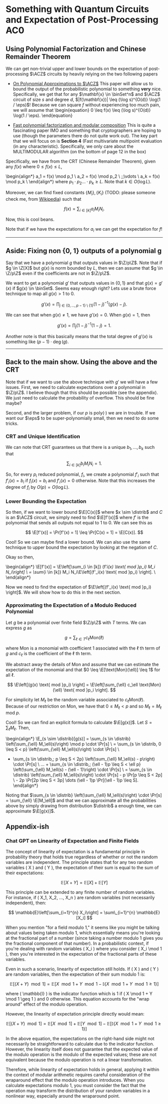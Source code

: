 <style>

</style>

# Something with Quantum Circuits and Expectation of Post-Processing AC0

## Using Polynomial Factorization and Chinese Remainder Theorem

We can get non-trivial upper and lower bounds on the expectation of post-processing $\ACZ$ circuits by heavily relying on the two following papers

- [On Polynomial Approximations to $\ACZ$](https://arxiv.org/pdf/1604.08121.pdf)
  This paper will allow us to bound the output of the probabilistic polynomial to something **very** nice. Specifically,
  we get that for any $\mathbf{x} \in \binSet^n$ and $\ACZ$ circuit of size $s$ and degree $d$, $|f(\mathbf{x})| \leq (\log s)^{O(d)} \log(1 / \eps)$! Because we can square $f$ without experiencing too much pain, we will assume that
  \begin{equation}
  0 \leq f(x) \leq (\log s)^{O(d)} \log(1 / \eps).
  \end{equation}

- [Fast polynomial factorization and modular composition](http://users.cms.caltech.edu/~umans/papers/KU08-final.pdf)
  This is quite a fascinating paper IMO and something that cryptographers are hoping to use (though the parameters there do not quite work out). The key part that we will focus on is **Section 4** (Fast multivariate multipoint evaluation (in any characteristic). Specifically, we only care about the MULTIMODULAR algorithm (on the bottom of page 12 in the box)

Specifically, we have from the CRT (Chinese Remainder Theorem), given any $f(x)$ where $0 \leq f(x) \leq L$,

\begin{align*}
a_1 = f(x) \mod p_1 \\
a_2 = f(x) \mod p_2 \\
\;\;\vdots \\
a_k = f(x) \mod p_k \\
\end{align*}
where $p_1 \cdot p_2 \dots \cdot p_k \geq L$. Note that $k \in O(\log L)$.

Moreover, we can find fixed constants $\{M_i\}, \{K_i\}$ (TODO: please someone check me, from [Wikipedia](<https://en.wikipedia.org/wiki/Chinese_remainder_theorem#:~:text=In%20mathematics%2C%20the%20Chinese%20remainder,are%20pairwise%20coprime%20(no%20two)>)) such that

$$
f(x) = \sum_{i \in [k]} a_i M_i N_i.
$$

Now, this is cool beans.

Note that if we have the expectations for $a_i$ we can get the expectation for $f$!

-----------
## Aside: Fixing non {0, 1} outputs of a polynomial g

<!-- TODO: coefficient norm bound??? -->

Say that we have a polynomial $g$ that outputs values in $\Z/p\Z$. Note that
if $g \in \Z[X]$ but $g(x)$ is norm bounded by $L$, then we can assume that
$g \in \Z/p\Z$ even if the coefficients are not in $\Z/p\Z$.

<!-- TODO: check this above -->

We want to get a polynomial $g'$ that outputs values in $\{0, 1\}$ and that $g(x) = g'(x)$ if $g(x) \in \binSet$.
Seems easy enough right? Lets use a brute force technique to map all $g(x) > 1$ to $0$.

$$
g'(x) = \prod_{j \in \{0, \dots, p - 1\} \setminus \{1\}} (1 - j)^{-1} (g(x) - j).
$$

We can see that when $g(x) \neq 1$, we have $g'(x) = 0$. When $g(x) = 1$, then

$$
g'(x) = \prod_j (1 - j)^{-1} (1 - j) = 1.
$$

Another note is that this basically means that the total degree of $g'(x)$ is something like $(p - 1) \cdot \deg(g)$.

-----------
## Back to the main show. Using the above and the CRT

Note that if we want to use the above technique with $g'$ we will have a few issues.
First, we need to calculate expectations over a polynomial in $\Z/p\Z$. I believe though that this should be possible (see the appendix). We just need to calculate the probability of overflow. This should be fine maybe?

Second, and the larger problem, if our $p$ is $\text{poly}(\cdot)$ we are in trouble.
If we want our $\eps$ to be super-polynomially small, then we need to do some tricks.

### CRT and Unique Identification

We can note that CRT guarantees us that there is a unique $b_1, \dots, b_k$ such that

$$
\sum_{i \in [k]} b_i M_i N_i = 1.
$$

So, for every $p_i$ reduced polynomial, $f_i$, we create a polynomial
$f'_i$ such that $f'_i(x) = b_i$ if $f_i(x) = b_i$ and $f'_i(x) = 0$ otherwise.
Note that this increases the degree of $f_i$ by $O(p) = O(\log L)$.

### Lower Bounding the Expectation

So then, if we want to lower bound $\E[C(x)]$ where $x \sim \distrib$ and $C$ is an $\ACZ$ circuit, we simply need to find $\E[f'(x)]$ where $f'$ is the polynomial
that sends all outputs not equal to 1 to 0. We can see this as

$$
\E[f'(x)] = \Pr[f'(x) = 1] \leq \Pr[C(x) = 1] = \E[C(x)].
$$

Cool! So we can maybe find a lower bound. We can also use the same technique to upper bound the expectation by looking at the negation of $C$.

Okay so then,

\begin{align*}
\E[f'(x)] = \E\left[\sum_{i \in [k]} (f'_i(x) \text{ mod }p_i) M_i N_i\right] \\
= \sum_{i \in [k]} M_i N_i\E\left[(f'_i(x) \text{ mod }p_i) \right]. \\
\end{align*}

Now we need to find the expectation of $\E\left[(f'_i(x) \text{ mod }p_i) \right]$.
We will show how to do this in the next section.

<!-- TODO: -->

### Approximating the Expectation of a Modulo Reduced Polynomial
Let $g$ be a polynomial over finite field $\Z/p\Z$ with $T$ terms. We can express $g$ as

$$
g = \sum_{\ell \in T} c_\ell \text{Mon}(\ell)
$$

where $\text{Mon}$ is a monomial with coefficient 1 associated with the $\ell$ th term of $g$ and $c_\ell$ is the coefficient of the $\ell$ th term.

We abstract away the details of Mon and assume that we can estimate the expectation of the monomial and that $0 \leq \E[\text{Mon}(\ell)] \leq 1$ for all $\ell$.

$$
\E\left[(g(x) \text{ mod }p_i) \right] = \E\left[\sum_{\ell} c_\ell \text{Mon}(\ell) \text{ mod }p_i \right].
$$

For simplicity let $M_\ell$ be the random variable associated to $c_\ell \text{Mon}(\ell)$. Because of our restriction on $\text{Mon}$, we have that $0 \leq M_\ell < p$ and so $M_\ell = M_\ell \text{ mod } p$.

Cool! So we can find an explicit formula to calculate $\E[g(x)]$. Let $S = \sum_{\ell} M_\ell$. Then,

\begin{align*}
\E_{s \sim \distrib}[g(s)] = \sum_{s \in \distrib} \left(\sum_{\ell} M_\ell(s)\right) \mod p \cdot \Pr[s] \\
= \sum_{s \in \distrib, 0 \leq S < p} \left(\sum_{\ell} M_\ell(s)\right) \cdot \Pr[s] \\
+ \sum_{s \in \distrib,\; p \leq S < 2p} \left(\sum_{\ell} M_\ell(s) - p\right) \cdot \Pr[s] \\
... + \sum_{s \in \distrib,\; (\ell - 1)p \leq S < \ell p} \left(\sum_{\ell} M_\ell(s) - (\ell - 1)\right) \cdot \Pr[s] \\
= \sum_{s \in \distrib} \left(\sum_{\ell} M_\ell(s)\right) \cdot \Pr[s] - p \Pr[p \leq S < 2p] \\ - 2p \Pr[2p \leq S < 3p] \dots (\ell - 1)p \Pr[(\ell - 1)p \leq S].
\end{align*}

Noting that $\sum_{s \in \distrib} \left(\sum_{\ell} M_\ell(s)\right) \cdot \Pr[s] = \sum_{\ell} \E[M_\ell]$ and that we can approximate all the probabilities above by simply drawing from distribution $\distrib$ a enough time, we can approximate $\E[g(x)]$.

<!-- TODO: detail **exactly** how to do the mod thing -->

## Appendix-ish

### Chat GPT on Linearity of Expectation and Finite Fields

The concept of linearity of expectation is a fundamental principle in probability theory that holds true regardless of whether or not the random variables are independent. The principle states that for any two random variables \( X \) and \( Y \), the expectation of their sum is equal to the sum of their expectations:

$$ \mathbb{E}[X + Y] = \mathbb{E}[X] + \mathbb{E}[Y] $$

This principle can be extended to any finite number of random variables. For instance, if \( X_1, X_2, ..., X_n \) are random variables (not necessarily independent), then:

$$ \mathbb{E}\left[\sum_{i=1}^{n} X_i\right] = \sum\_{i=1}^{n} \mathbb{E}[X_i] $$

When you mention "for a field modulo 1," it seems like you might be talking about values being taken modulo 1, which essentially means you're looking at the fractional part of a number (since taking a number modulo 1 gives you the fractional component of that number). In a probabilistic context, if you're dealing with random variables \( X_i \) where you consider \( X_i \mod 1 \), then you're interested in the expectation of the fractional parts of these variables.

Even in such a scenario, linearity of expectation still holds. If \( X \) and \( Y \) are random variables, then the expectation of their sum modulo 1 is:

$$ \mathbb{E}[(X + Y) \mod 1] = \mathbb{E}[X \mod 1 + Y \mod 1 - \mathbb{I}\{X \mod 1 + Y \mod 1 \geq 1\}] $$

where \( \mathbb{I} \) is the indicator function which is 1 if \( X \mod 1 + Y \mod 1 \geq 1 \) and 0 otherwise. This equation accounts for the "wrap around" effect of the modulo operation.

However, the linearity of expectation principle directly would mean:

$$ \mathbb{E}[(X + Y) \mod 1] = \mathbb{E}[X \mod 1] + \mathbb{E}[Y \mod 1] - \mathbb{E}[\mathbb{I}\{X \mod 1 + Y \mod 1 \geq 1\}] $$

In the above equation, the expectations on the right-hand side might not necessarily be straightforward to calculate due to the indicator function. However, the linearity itself does not guarantee that the expected value of the modulo operation is the modulo of the expected values; these are not equivalent because the modulo operation is not a linear transformation.

Therefore, while linearity of expectation holds in general, applying it within the context of modular arithmetic requires careful consideration of the wraparound effect that the modulo operation introduces. When you calculate expectations modulo 1, you must consider the fact that the operation may transform the distribution of your random variables in a nonlinear way, especially around the wraparound point.
